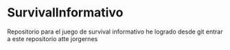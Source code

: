 # SurvivalInformativo
Repositorio para el juego de survival informativo
he logrado desde git entrar a este repositorio atte jorgernes
